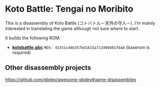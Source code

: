 # Koto Battle: Tengai no Moribito
This is a disassembly of Koto Battle (コトバトル－天外の守人－). I'm mainly interested in translating the game although not sure where to start.

It builds the following ROM:
- [**kotobattle.gbc**](https://archive.org/download/nointro.gbc/Koto%20Battle%20-%20Tengai%20no%20Moribito%20%28Japan%29.7z/Koto%20Battle%20-%20Tengai%20no%20Moribito%20%28Japan%29.gbc) `MD5: 43351cd46357bd1615a713490401fda8`
(baserom is required)

## Other disassembly projects
https://github.com/gbdev/awesome-gbdev#game-disassemblies
